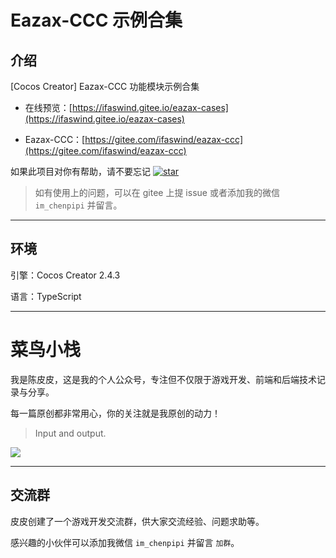 # Eazax-CCC 示例合集

## 介绍

[Cocos Creator] Eazax-CCC 功能模块示例合集

- 在线预览：[https://ifaswind.gitee.io/eazax-cases](https://ifaswind.gitee.io/eazax-cases)

- Eazax-CCC：[https://gitee.com/ifaswind/eazax-ccc](https://gitee.com/ifaswind/eazax-ccc)

如果此项目对你有帮助，请不要忘记 [![star](https://gitee.com/ifaswind/eazax-cases/badge/star.svg?theme=dark)](https://gitee.com/ifaswind/eazax-cases/stargazers)

> 如有使用上的问题，可以在 gitee 上提 issue 或者添加我的微信 `im_chenpipi` 并留言。



---



## 环境

引擎：Cocos Creator 2.4.3

语言：TypeScript



---



# 菜鸟小栈

我是陈皮皮，这是我的个人公众号，专注但不仅限于游戏开发、前端和后端技术记录与分享。

每一篇原创都非常用心，你的关注就是我原创的动力！

> Input and output.

![](https://gitee.com/ifaswind/image-storage/raw/master/weixin/official-account.png)



---



## 交流群

皮皮创建了一个游戏开发交流群，供大家交流经验、问题求助等。

感兴趣的小伙伴可以添加我微信 `im_chenpipi` 并留言 `加群`。